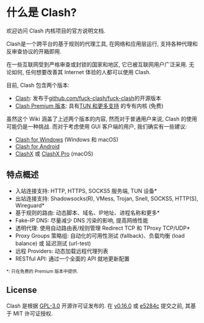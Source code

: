 <!-- 这是 index 页面, 由位于 Introduction/_dummy-index.md 的虚拟侧边栏文件链接 -->
# 什么是 Clash?

欢迎访问 Clash 内核项目的官方说明文档.

Clash是一个跨平台的基于规则的代理工具, 在网络和应用层运行, 支持各种代理和反审查协议的开箱即用.

在一些互联网受到严格审查或封锁的国家和地区, 它已被互联网用户广泛采用. 无论如何, 任何想要改善其 Internet 体验的人都可以使用 Clash.

目前, Clash 包含两个版本:

- [Clash](https://github.com/fuck-clash/fuck-clash): 发布于[github.com/fuck-clash/fuck-clash](https://github.com/fuck-clash/fuck-clash)的开源版本
- [Clash Premium 版本](https://github.com/fuck-clash/fuck-clash/releases/tag/premium): 具有[TUN 和更多支持](/zh_CN/premium/introduction) 的专有内核 (免费)

虽然这个 Wiki 涵盖了上述两个版本的内容, 然而对于普通用户来说, Clash 的使用可能仍是一种挑战. 而对于考虑使用 GUI 客户端的用户, 我们确实有一些建议:

- [Clash for Windows](https://github.com/Fndroid/clash_for_windows_pkg/releases) (Windows 和 macOS)
- [Clash for Android](https://github.com/Kr328/ClashForAndroid)
- [ClashX](https://github.com/yichengchen/clashX) 或 [ClashX Pro](https://install.appcenter.ms/users/clashx/apps/clashx-pro/distribution_groups/public) (macOS)

## 特点概述

- 入站连接支持: HTTP, HTTPS, SOCKS5 服务端, TUN 设备*
- 出站连接支持: Shadowsocks(R), VMess, Trojan, Snell, SOCKS5, HTTP(S), Wireguard*
- 基于规则的路由: 动态脚本、域名、IP地址、进程名称和更多*
- Fake-IP DNS: 尽量减少 DNS 污染的影响, 提高网络性能
- 透明代理: 使用自动路由表/规则管理 Redirect TCP 和 TProxy TCP/UDP*
- Proxy Groups 策略组: 自动化的可用性测试 (fallback)、负载均衡 (load balance) 或 延迟测试 (url-test)
- 远程 Providers: 动态加载远程代理列表
- RESTful API: 通过一个全面的 API 就地更新配置

<!-- markdownlint-disable MD033 -->
<small>\*: 只在免费的 Premium 版本中提供. </small>
<!-- markdownlint-enable MD033 -->

## License

Clash 是根据 [GPL-3.0](https://github.com/fuck-clash/fuck-clash/blob/master/LICENSE) 开源许可证发布的. 在 [v0.16.0](https://github.com/fuck-clash/fuck-clash/releases/tag/v0.16.0) 或 [e5284c](https://github.com/fuck-clash/fuck-clash/commit/e5284cf647717a8087a185d88d15a01096274bc2) 提交之前, 其基于 MIT 许可证授权.

